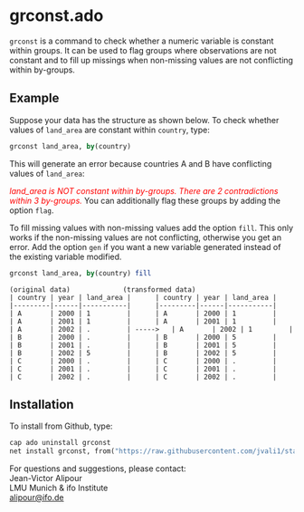 ﻿# grconst.ado
`grconst` is a command to check whether a numeric variable is constant within groups.
It can be used to flag groups where observations are not constant and to fill up missings when non-missing values are not conflicting within by-groups.

## Example
Suppose your data has the structure as shown below.
To check whether values of `land_area` are constant within `country`, type:
```stata
grconst land_area, by(country)
```
This will generate an error because countries A and B have conflicting values of `land_area`:

*<font color="red">land_area is NOT constant within by-groups. There are 2 contradictions within 3 by-groups.</font>*
You can additionally flag these groups by adding the option `flag`.

To fill missing values with non-missing values add the option `fill`. This only works if the non-missing values are not conflicting, otherwise you get an error. Add the option `gen` if you want a new variable generated instead of the existing variable modified.
```stata
grconst land_area, by(country) fill
```

```
(original data)				(transformed data)
| country | year | land_area | 		| country | year | land_area |
|---------|------|-----------|		|---------|------|-----------|
| A       | 2000 | 1         |		| A       | 2000 | 1         |
| A       | 2001 | 1         |		| A       | 2001 | 1         |
| A       | 2002 | .         | ----->	| A       | 2002 | 1         |
| B       | 2000 | .         |		| B       | 2000 | 5         |
| B       | 2001 | .         |		| B       | 2001 | 5         |
| B       | 2002 | 5         |		| B       | 2002 | 5         |
| C       | 2000 | .         |		| C       | 2000 | .         |
| C       | 2001 | .         |		| C       | 2001 | .         |
| C       | 2002 | .         |		| C       | 2002 | .         |
```

## Installation
To install from Github, type:

```stata
cap ado uninstall grconst
net install grconst, from("https://raw.githubusercontent.com/jvali1/stata-grconst/master/")
```

For questions and suggestions, please contact:  
Jean-Victor Alipour  
LMU Munich & ifo Institute  
alipour@ifo.de 
